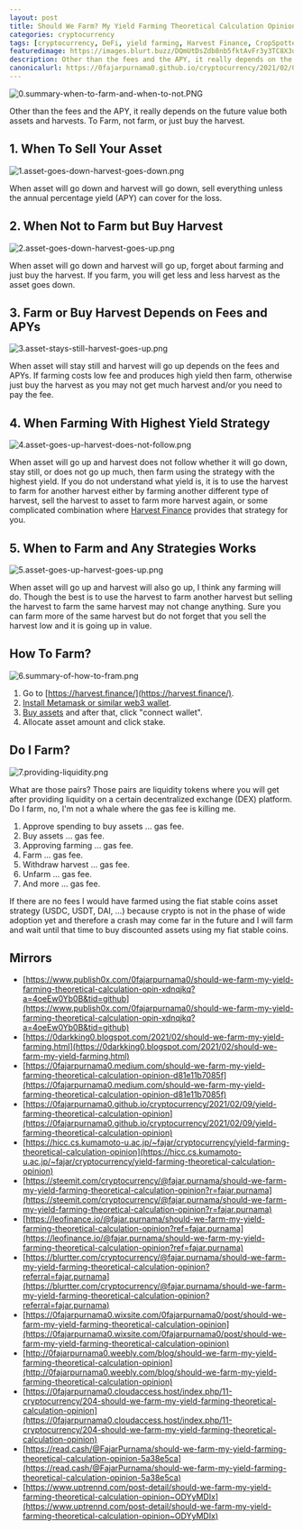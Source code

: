 ```yaml
---
layout: post
title: Should We Farm? My Yield Farming Theoretical Calculation Opinion
categories: cryptocurrency
tags: [cryptocurrency, DeFi, yield farming, Harvest Finance, CropSpotter]
featuredimage: https://images.blurt.buzz/DQmUtDsZdb8nb5fktAvFr3y3TC8X3u3PeHtmn2UzztsBgjZ/0.summary-when-to-farm-and-when-to-not.PNG
description: Other than the fees and the APY, it really depends on the future value both assets and harvests. To Farm, not farm, or just buy the harvest.
canonicalurl: https://0fajarpurnama0.github.io/cryptocurrency/2021/02/09/yield-farming-theoretical-calculation-opinion
---
```

![0.summary-when-to-farm-and-when-to-not.PNG](https://images.blurt.buzz/DQmUtDsZdb8nb5fktAvFr3y3TC8X3u3PeHtmn2UzztsBgjZ/0.summary-when-to-farm-and-when-to-not.PNG)

Other than the fees and the APY, it really depends on the future value both assets and harvests. To Farm, not farm, or just buy the harvest.

## 1\. When To Sell Your Asset

![1.asset-goes-down-harvest-goes-down.png](https://images.blurt.buzz/DQmX6KXLueuuoGpAMDxKXhDUMqxMdYJA2ES5XXap8Ck7Yg7/1.asset-goes-down-harvest-goes-down.png)

When asset will go down and harvest will go down, sell everything unless the annual percentage yield (APY) can cover for the loss.



## 2\. When Not to Farm but Buy Harvest

![2.asset-goes-down-harvest-goes-up.png](https://images.blurt.buzz/DQmXyszJU9gMRs17k4zRPn1M6bUhGyLDYdvYJcrAUEv7LAL/2.asset-goes-down-harvest-goes-up.png)

When asset will go down and harvest will go up, forget about farming and just buy the harvest. If you farm, you will get less and less harvest as the asset goes down.



## 3\. Farm or Buy Harvest Depends on Fees and APYs

![3.asset-stays-still-harvest-goes-up.png](https://images.blurt.buzz/DQmcbvM2kWqfnRJy7XeXyS2YHExoscUuP8Ry46QzhHDDjrK/3.asset-stays-still-harvest-goes-up.png)

When asset will stay still and harvest will go up depends on the fees and APYs. If farming costs low fee and produces high yield then farm, otherwise just buy the harvest as you may not get much harvest and/or you need to pay the fee.



## 4\. When Farming With Highest Yield Strategy

![4.asset-goes-up-harvest-does-not-follow.png](https://images.blurt.buzz/DQmQcR21837Yoharfod2D7G4FefFtU1r22e8aad9JWpAK4j/4.asset-goes-up-harvest-does-not-follow.png)

When asset will go up and harvest does not follow whether it will go down, stay still, or does not go up much, then farm using the strategy with the highest yield. If you do not understand what yield is, it is to use the harvest to farm for another harvest either by farming another different type of harvest, sell the harvest to asset to farm more harvest again, or some complicated combination where [Harvest Finance](https://0fajarpurnama0.github.io/cryptocurrency/2020/11/13/crops-utility-defi-farming-homework) provides that strategy for you.



## 5\. When to Farm and Any Strategies Works

![5.asset-goes-up-harvest-goes-up.png](https://images.blurt.buzz/DQmUHDnpfEhf9vZBPjvRb5ckwLHcj5ZCrdT5EzKAPw5Hcjj/5.asset-goes-up-harvest-goes-up.png)

When asset will go up and harvest will also go up, I think any farming will do. Though the best is to use the harvest to farm another harvest but selling the harvest to farm the same harvest may not change anything. Sure you can farm more of the same harvest but do not forget that you sell the harvest low and it is going up in value.



## How To Farm?

![6.summary-of-how-to-fram.png](https://images.blurt.buzz/DQmbaapsgtRoaYJsdB112MnfQFCkt1iPU6tpYT2rz29tYQr/6.summary-of-how-to-fram.png)

1.  Go to [https://harvest.finance/](https://harvest.finance/).
2.  [Install Metamask or similar web3 wallet](https://youtu.be/LP82L1Vhn8E).
3.  [Buy assets](https://lbry.tv/@0fajarpurnama0:e/getting-started-with-dex-metamask-and:3) and after that, click "connect wallet".
4.  Allocate asset amount and click stake.


## Do I Farm?

![7.providing-liquidity.png](https://images.blurt.buzz/DQmQTjmdkGdY88tZByW3YvHbcvonEWq6vRP8zkw51sUFDwa/7.providing-liquidity.png)

What are those pairs? Those pairs are liquidity tokens where you will get after providing liquidity on a certain decentralized exchange (DEX) platform. Do I farm, no, I'm not a whale where the gas fee is killing me.

1.  Approve spending to buy assets ... gas fee.
2.  Buy assets ... gas fee.
3.  Approving farming ... gas fee.
4.  Farm ... gas fee.
5.  Withdraw harvest ... gas fee.
6.  Unfarm ... gas fee.
7.  And more ... gas fee.

If there are no fees I would have farmed using the fiat stable coins asset strategy (USDC, USDT, DAI, ...) because crypto is not in the phase of wide adoption yet and therefore a crash may come far in the future and I will farm and wait until that time to buy discounted assets using my fiat stable coins.

## Mirrors

*   [https://www.publish0x.com/0fajarpurnama0/should-we-farm-my-yield-farming-theoretical-calculation-opin-xdnqjkq?a=4oeEw0Yb0B&tid=github](https://www.publish0x.com/0fajarpurnama0/should-we-farm-my-yield-farming-theoretical-calculation-opin-xdnqjkq?a=4oeEw0Yb0B&tid=github)
*   [https://0darkking0.blogspot.com/2021/02/should-we-farm-my-yield-farming.html](https://0darkking0.blogspot.com/2021/02/should-we-farm-my-yield-farming.html)
*   [https://0fajarpurnama0.medium.com/should-we-farm-my-yield-farming-theoretical-calculation-opinion-d81e11b7085f](https://0fajarpurnama0.medium.com/should-we-farm-my-yield-farming-theoretical-calculation-opinion-d81e11b7085f)
*   [https://0fajarpurnama0.github.io/cryptocurrency/2021/02/09/yield-farming-theoretical-calculation-opinion](https://0fajarpurnama0.github.io/cryptocurrency/2021/02/09/yield-farming-theoretical-calculation-opinion)
*   [https://hicc.cs.kumamoto-u.ac.jp/~fajar/cryptocurrency/yield-farming-theoretical-calculation-opinion](https://hicc.cs.kumamoto-u.ac.jp/~fajar/cryptocurrency/yield-farming-theoretical-calculation-opinion)
*   [https://steemit.com/cryptocurrency/@fajar.purnama/should-we-farm-my-yield-farming-theoretical-calculation-opinion?r=fajar.purnama](https://steemit.com/cryptocurrency/@fajar.purnama/should-we-farm-my-yield-farming-theoretical-calculation-opinion?r=fajar.purnama)
*   [https://leofinance.io/@fajar.purnama/should-we-farm-my-yield-farming-theoretical-calculation-opinion?ref=fajar.purnama](https://leofinance.io/@fajar.purnama/should-we-farm-my-yield-farming-theoretical-calculation-opinion?ref=fajar.purnama)
*   [https://blurtter.com/cryptocurrency/@fajar.purnama/should-we-farm-my-yield-farming-theoretical-calculation-opinion?referral=fajar.purnama](https://blurtter.com/cryptocurrency/@fajar.purnama/should-we-farm-my-yield-farming-theoretical-calculation-opinion?referral=fajar.purnama)
*   [https://0fajarpurnama0.wixsite.com/0fajarpurnama0/post/should-we-farm-my-yield-farming-theoretical-calculation-opinion](https://0fajarpurnama0.wixsite.com/0fajarpurnama0/post/should-we-farm-my-yield-farming-theoretical-calculation-opinion)
*   [http://0fajarpurnama0.weebly.com/blog/should-we-farm-my-yield-farming-theoretical-calculation-opinion](http://0fajarpurnama0.weebly.com/blog/should-we-farm-my-yield-farming-theoretical-calculation-opinion)
*   [https://0fajarpurnama0.cloudaccess.host/index.php/11-cryptocurrency/204-should-we-farm-my-yield-farming-theoretical-calculation-opinion](https://0fajarpurnama0.cloudaccess.host/index.php/11-cryptocurrency/204-should-we-farm-my-yield-farming-theoretical-calculation-opinion)
*   [https://read.cash/@FajarPurnama/should-we-farm-my-yield-farming-theoretical-calculation-opinion-5a38e5ca](https://read.cash/@FajarPurnama/should-we-farm-my-yield-farming-theoretical-calculation-opinion-5a38e5ca)
*   [https://www.uptrennd.com/post-detail/should-we-farm-my-yield-farming-theoretical-calculation-opinion~ODYyMDIx](https://www.uptrennd.com/post-detail/should-we-farm-my-yield-farming-theoretical-calculation-opinion~ODYyMDIx)